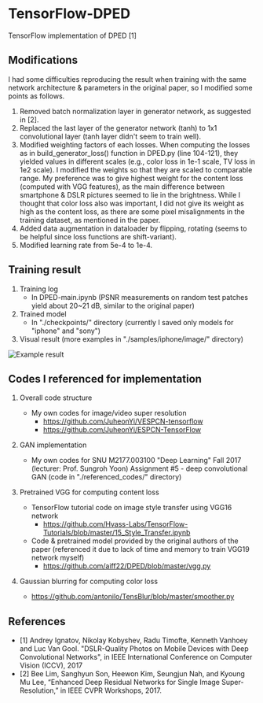 # TensorFlow-DPED
TensorFlow implementation of DPED [1]

## **Modifications** 

I had some difficulties reproducing the result when training with the same network architecture & parameters in the original paper, so I modified some points as follows.

1. Removed batch normalization layer in generator network, as suggested in [2].
2. Replaced the last layer of the generator network (tanh) to 1x1 convolutional layer (tanh layer didn't seem to train well).
3. Modified weighting factors of each losses. When computing the losses as in build_generator_loss() function in DPED.py (line 104-121), they yielded values in different scales (e.g., color loss in 1e-1 scale, TV loss in 1e2 scale). I modified the weights so that they are scaled to comparable range. My preference was to give highest weight for the content loss (computed with VGG features), as the main difference between smartphone & DSLR pictures seemed to lie in the brightness. While I thought that color loss also was important, I did not give its weight as high as the content loss, as there are some pixel misalignments in the training dataset, as mentioned in the paper. 
4. Added data augmentation in dataloader by flipping, rotating (seems to be helpful since loss functions are shift-variant).
5. Modified learning rate from 5e-4 to 1e-4.


## **Training result**
1. Training log 
   - In DPED-main.ipynb (PSNR measurements on random test patches yield about 20~21 dB, similar to the original paper)
2. Trained model
   - In "./checkpoints/" directory (currently I saved only models for "iphone" and "sony")
3. Visual result (more examples in "./samples/iphone/image/" directory)

![Example result](https://github.com/JuheonYi/EDSR-Tensorflow/blob/master/example.PNG)

## **Codes I referenced for implementation**
1. Overall code structure 
   - My own codes for image/video super resolution 
     - https://github.com/JuheonYi/VESPCN-tensorflow
     - https://github.com/JuheonYi/ESPCN-TensorFlow

2. GAN implementation 
   - My own codes for SNU M2177.003100 "Deep Learning" Fall 2017 (lecturer: Prof. Sungroh Yoon) Assignment #5 - deep convolutional GAN
     (code in "./referenced_codes/" directory)
     
3. Pretrained VGG for computing content loss
   - TensorFlow tutorial code on image style transfer using VGG16 network
      - https://github.com/Hvass-Labs/TensorFlow-Tutorials/blob/master/15_Style_Transfer.ipynb
   - Code & pretrained model provided by the original authors of the paper (referenced it due to lack of time and memory to train VGG19 network myself)
      - https://github.com/aiff22/DPED/blob/master/vgg.py
4. Gaussian blurring for computing color loss
   - https://github.com/antonilo/TensBlur/blob/master/smoother.py


## **References**
- [1] Andrey Ignatov, Nikolay Kobyshev, Radu Timofte, Kenneth Vanhoey and Luc Van Gool. "DSLR-Quality Photos on Mobile Devices with Deep Convolutional Networks", in IEEE International Conference on Computer Vision (ICCV), 2017
- [2] Bee Lim, Sanghyun Son, Heewon Kim, Seungjun Nah, and Kyoung Mu Lee, “Enhanced Deep Residual Networks for Single Image Super-Resolution,” in IEEE CVPR Workshops, 2017.


